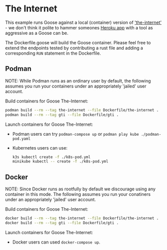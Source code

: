 # The Internet

This example runs Goose against a local (container) version of ['the-internet'](https://github.com/saucelabs/the-internet) - we don't think it polite to hammer someones [Heroku app](http://the-internet.herokuapp.com/) with a tool as aggressive as a Goose can be.

The Dockerfile.goose will build the Goose container.  Please feel free to extend the endpoints tested by contributing a rust file and adding a corresponding `RUN` statement in the Dockerfile.

## Podman

NOTE: While Podman runs as an ordinary user by default, the following assumes you run your containers under an appropriately 'jailed' user account.

Build containers for Goose The-Internet:

```bash
podman build --rm --tag the-internet --file Dockerfile/the-internet .
podman build --rm --tag gti --file Dockerfile/gti .
```

Launch containers for Goose The-Internet:

- Podman users can try `podman-compose up` or `podman play kube ./podman-pod.yaml`
- Kubernetes users can use:

    ```bash
    k3s kubectl create -f ./k8s-pod.yml
    minikube kubectl -- create -f ./k8s-pod.yml
    ```

## Docker

NOTE: Since Docker runs as rootfully by default we discourage using any container in this mode.  The following assumes you run your conatiners under an appropriately 'jailed' user account.

Build containers for Goose The-Internet:

```bash
docker build --rm --tag the-internet --file Dockerfile/the-internet .
docker build --rm --tag gti --file Dockerfile/gti .
```

Launch containers for Goose The-Internet:

- Docker users can used `docker-compose up`.
